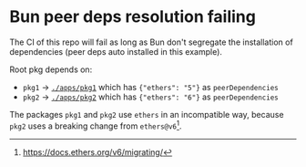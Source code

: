 # Bun peer deps resolution failing

The CI of this repo will fail as long as Bun don't segregate the installation of dependencies (peer deps auto installed in this example).

Root pkg depends on:

- `pkg1` -> [`./apps/pkg1`](./apps/pkg1/package.json) which has `{"ethers": "5"}` as `peerDependencies`
- `pkg2` -> [`./apps/pkg2`](./apps/pkg2/package.json) which has `{"ethers": "6"}` as `peerDependencies`

The packages `pkg1` and `pkg2` use `ethers` in an incompatible way, because `pkg2` uses a breaking change from `ethers@v6`[^ethers-breaking-change].

[^ethers-breaking-change]: https://docs.ethers.org/v6/migrating/
